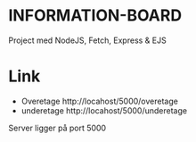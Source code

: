 # INFORMATION-BOARD

Project med NodeJS, Fetch, Express & EJS

# Link
* Overetage
http://locahost/5000/overetage
 * underetage
 http://locahost/5000/underetage
 
 Server ligger på port 5000

